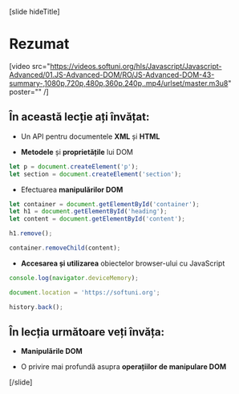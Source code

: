 [slide hideTitle]

# Rezumat

[video src="https://videos.softuni.org/hls/Javascript/Javascript-Advanced/01.JS-Advanced-DOM/RO/JS-Advanced-DOM-43-summary-,1080p,720p,480p,360p,240p,.mp4/urlset/master.m3u8" poster="" /]

## În această lecție ați învățat:

- Un API pentru documentele **XML** și **HTML**

- **Metodele** și **proprietățile** lui DOM

```js
let p = document.createElement('p');
let section = document.createElement('section');
```

- Efectuarea **manipulărilor DOM**

```js
let container = document.getElementById('container');
let h1 = document.getElementById('heading');
let content = document.getElementById('content');

h1.remove();

container.removeChild(content);
```

- **Accesarea și utilizarea** obiectelor browser-ului cu JavaScript

```js
console.log(navigator.deviceMemory);

document.location = 'https://softuni.org';

history.back();
```

## În lecția următoare veți învăța:

- **Manipulările DOM**

- O privire mai profundă asupra **operațiilor de manipulare DOM**

[/slide]
